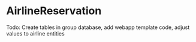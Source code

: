 # AirlineReservation

Todo: Create tables in group database, add webapp template code, adjust values to airline entities
